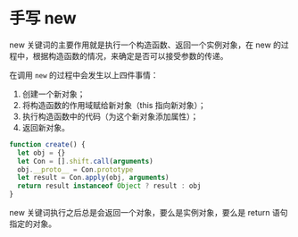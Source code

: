 # 手写 new

new 关键词的主要作用就是执行一个构造函数、返回一个实例对象，在 new 的过程中，根据构造函数的情况，来确定是否可以接受参数的传递。

在调用 `new` 的过程中会发生以上四件事情：

1. 创建一个新对象；
2. 将构造函数的作用域赋给新对象（this 指向新对象）；
3. 执行构造函数中的代码（为这个新对象添加属性）；
4. 返回新对象。

```js
function create() {
  let obj = {}
  let Con = [].shift.call(arguments)
  obj.__proto__ = Con.prototype
  let result = Con.apply(obj, arguments)
  return result instanceof Object ? result : obj
}
```

new 关键词执行之后总是会返回一个对象，要么是实例对象，要么是 return 语句指定的对象。